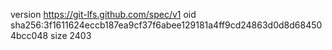 version https://git-lfs.github.com/spec/v1
oid sha256:3f1611624eccb187ea9cf37f6abee129181a4ff9cd24863d0d8d684504bcc048
size 2403
